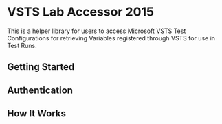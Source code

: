 # VSTS Lab Accessor 2015

This is a helper library for users to access Microsoft VSTS Test Configurations for retrieving Variables
registered through VSTS for use in Test Runs.

## Getting Started

## Authentication

## How It Works